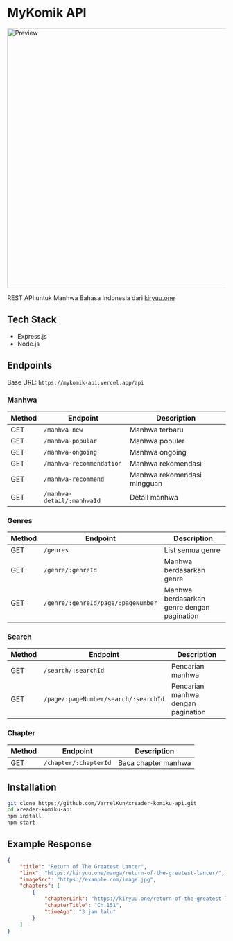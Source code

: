 # MyKomik API

<img src="https://file.herta.web.id/x/6bc05fb5.jpg" width="600" alt="Preview">

REST API untuk Manhwa Bahasa Indonesia dari [kiryuu.one](https://kiryuu.one/)

## Tech Stack

- Express.js
- Node.js  

## Endpoints

Base URL: `https://mykomik-api.vercel.app/api`

### Manhwa

| Method | Endpoint | Description |
|--------|----------|-------------|
| GET | `/manhwa-new` | Manhwa terbaru |
| GET | `/manhwa-popular` | Manhwa populer |
| GET | `/manhwa-ongoing` | Manhwa ongoing |
| GET | `/manhwa-recommendation` | Manhwa rekomendasi |
| GET | `/manhwa-recommend` | Manhwa rekomendasi mingguan |
| GET | `/manhwa-detail/:manhwaId` | Detail manhwa |

### Genres

| Method | Endpoint | Description |
|--------|----------|-------------|
| GET | `/genres` | List semua genre |
| GET | `/genre/:genreId` | Manhwa berdasarkan genre |
| GET | `/genre/:genreId/page/:pageNumber` | Manhwa berdasarkan genre dengan pagination |

### Search

| Method | Endpoint | Description |
|--------|----------|-------------|
| GET | `/search/:searchId` | Pencarian manhwa |
| GET | `/page/:pageNumber/search/:searchId` | Pencarian manhwa dengan pagination |

### Chapter

| Method | Endpoint | Description |
|--------|----------|-------------|
| GET | `/chapter/:chapterId` | Baca chapter manhwa |

## Installation

```bash
git clone https://github.com/VarrelKun/xreader-komiku-api.git
cd xreader-komiku-api
npm install
npm start
```

## Example Response

```json
{
    "title": "Return of The Greatest Lancer",
    "link": "https://kiryuu.one/manga/return-of-the-greatest-lancer/",
    "imageSrc": "https://example.com/image.jpg",
    "chapters": [
        {
            "chapterLink": "https://kiryuu.one/return-of-the-greatest-lancer-chapter-151/",
            "chapterTitle": "Ch.151",
            "timeAgo": "3 jam lalu"
        }
    ]
}
```